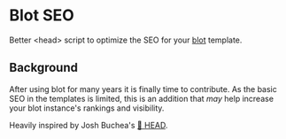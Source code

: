 # Blot SEO
Better &lt;head> script to optimize the SEO for your [blot](https://blot.im) template.

## Background
After using blot for many years it is finally time to contribute. As the basic SEO in the templates is limited, this is an addition that *may* help increase your blot instance's rankings and visibility.

Heavily inspired by Josh Buchea's [🤯 HEAD](https://htmlhead.dev/).
